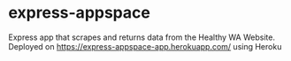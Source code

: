 # express-appspace
Express app that scrapes and returns data from the Healthy WA Website.
Deployed on https://express-appspace-app.herokuapp.com/ using Heroku